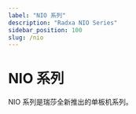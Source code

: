```yaml
---
label: "NIO 系列"
description: "Radxa NIO Series"
sidebar_position: 100
slug: /nio
---
```


# NIO 系列

NIO 系列是瑞莎全新推出的单板机系列。

